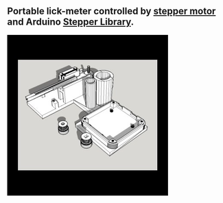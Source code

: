 ## Portable lick-meter controlled by [stepper motor](https://www.digikey.com/product-detail/en/seeed-technology-co.,-ltd/108990000/1597-1201-ND/5487660&?gclid=CjwKCAjwo87YBRBgEiwAI1LkqU2OxEyyMUOkt6OmT9AE5eCUqESsyHW2bZ7uTiDFJaLnCTr9FeY2IhoCesUQAvD_BwE) and Arduino [Stepper Library](https://www.arduino.cc/en/Reference/Stepper).

![alt text](Image1.jpg)


